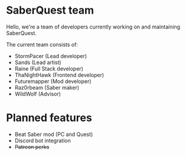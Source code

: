 # SaberQuest team
Hello, we're a team of developers currently working on and maintaining SaberQuest.

The current team consists of:
- StormPacer (Lead developer)
- Sands (Lead artist)
- Raine (Full Stack developer)
- ThaNightHawk (Frontend developer)
- Futuremapper (Mod developer)
- Raz0rbeam (Saber maker)
- WildWolf (Advisor)

# Planned features
- Beat Saber mod (PC and Quest)
- Discord bot integration
- ~~Patreon perks~~
